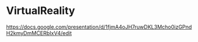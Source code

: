 # VirtualReality
https://docs.google.com/presentation/d/1fjmA4oJH7ruwDKL3Mcho0izGPndH2kmyDmMCERbIxV4/edit
